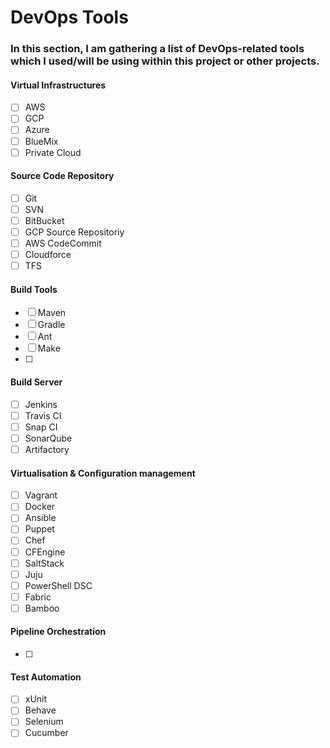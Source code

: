 # DevOps Tools 

### In this section, I am gathering a list of DevOps-related tools which I used/will be using within this project or other projects.

#### Virtual Infrastructures

- [ ] AWS
- [ ] GCP
- [ ] Azure
- [ ] BlueMix
- [ ] Private Cloud

#### Source Code Repository

- [ ] Git
- [ ] SVN
- [ ] BitBucket
- [ ] GCP Source Repositoriy
- [ ] AWS CodeCommit
- [ ] Cloudforce
- [ ] TFS

#### Build Tools

- [ ] Maven
- [ ] Gradle
- [ ] Ant
- [ ] Make
- [ ] 

#### Build Server

- [ ] Jenkins
- [ ] Travis CI
- [ ] Snap CI
- [ ] SonarQube
- [ ] Artifactory

#### Virtualisation & Configuration management

- [ ] Vagrant
- [ ] Docker
- [ ] Ansible
- [ ] Puppet
- [ ] Chef
- [ ] CFEngine
- [ ] SaltStack
- [ ] Juju
- [ ] PowerShell DSC
- [ ] Fabric
- [ ] Bamboo

#### Pipeline Orchestration

- [ ] 

#### Test Automation

- [ ] xUnit
- [ ] Behave
- [ ] Selenium
- [ ] Cucumber